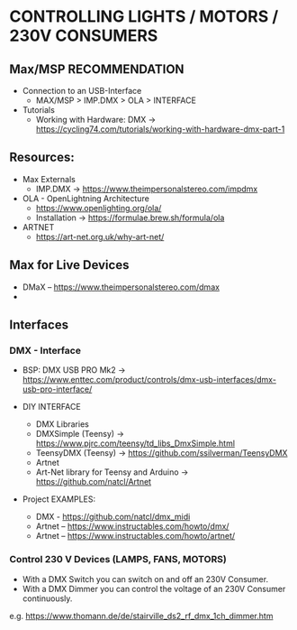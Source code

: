 # CONTROLLING LIGHTS / MOTORS / 230V CONSUMERS

## Max/MSP RECOMMENDATION
- Connection to an USB-Interface
    - MAX/MSP > IMP.DMX > OLA > INTERFACE
- Tutorials
    - Working with Hardware: DMX -> 
    https://cycling74.com/tutorials/working-with-hardware-dmx-part-1

## Resources:
- Max Externals 
    - IMP.DMX -> https://www.theimpersonalstereo.com/impdmx
- OLA - OpenLightning Architecture
    - https://www.openlighting.org/ola/
    - Installation -> https://formulae.brew.sh/formula/ola
- ARTNET 
    - https://art-net.org.uk/why-art-net/

## Max for Live Devices
- DMaX – https://www.theimpersonalstereo.com/dmax
- 

## Interfaces
### DMX - Interface
- BSP: DMX USB PRO Mk2 -> https://www.enttec.com/product/controls/dmx-usb-interfaces/dmx-usb-pro-interface/
- DIY INTERFACE 
    - DMX Libraries 
    - DMXSimple (Teensy) -> https://www.pjrc.com/teensy/td_libs_DmxSimple.html
    - TeensyDMX (Teensy) -> https://github.com/ssilverman/TeensyDMX
    - Artnet
    - Art-Net library for Teensy and Arduino -> https://github.com/natcl/Artnet

- Project EXAMPLES: 
    - DMX - https://github.com/natcl/dmx_midi
    - Artnet – https://www.instructables.com/howto/dmx/
    - Artnet – https://www.instructables.com/howto/artnet/

### Control 230 V Devices (LAMPS, FANS, MOTORS)
- With a DMX Switch you can switch on and off an 230V Consumer.
- With a DMX Dimmer you can control the voltage of an 230V Consumer continuously.

e.g. https://www.thomann.de/de/stairville_ds2_rf_dmx_1ch_dimmer.htm


